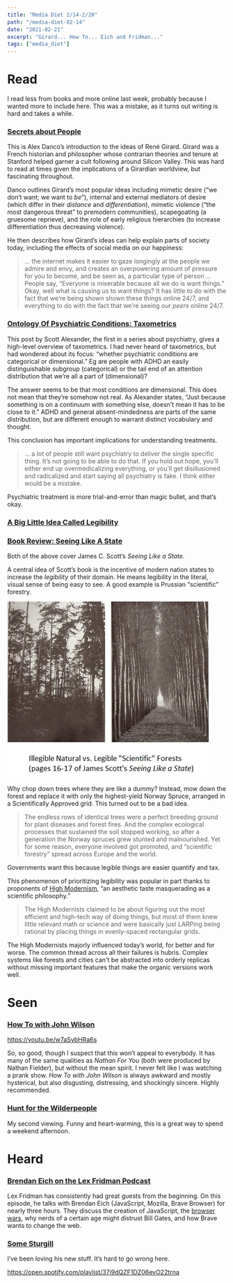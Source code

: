 ```yaml
---
title: "Media Diet 2/14-2/20"
path: "/media-diet-02-14"
date: "2021-02-21"
excerpt: "Girard... How To... Eich and Fridman..."
tags: ["media_diet"]
---
```


# Read

I read less from books and more online last week, probably because I wanted more to include here. This was a mistake, as it turns out writing is hard and takes a while.

### <a href="https://alexdanco.com/2019/04/28/secrets-about-people-a-short-and-dangerous-introduction-to-rene-girard/" target="_blank">Secrets about People</a>

This is Alex Danco’s introduction to the ideas of René Girard. Girard was a French historian and philosopher whose contrarian theories and tenure at Stanford helped garner a cult following around Silicon Valley. This was hard to read at times given the implications of a Girardian worldview, but fascinating throughout.

Danco outlines Girard’s most popular ideas including mimetic desire (“we don’t want; we want to *be*”), internal and external mediators of desire (which differ in their *distance* and *differentiation*), mimetic violence (“the most dangerous threat” to premodern communities), scapegoating (a gruesome reprieve), and the role of early religious hierarchies (to increase differentiation thus decreasing violence).

He then describes how Girard’s ideas can help explain parts of society today, including the effects of social media on our happiness:
> ... the internet makes it easier to gaze longingly at the people we admire and envy, and creates an overpowering amount of pressure for you to become, and be seen as, a particular type of person ... People say, “Everyone is miserable because all we do is want things.” Okay, well what is causing us to want things? It has little to do with the fact that we’re being shown shown these things online 24/7, and everything to do with the fact that we’re seeing *our peers* online 24/7.

### <a href="https://astralcodexten.substack.com/p/ontology-of-psychiatric-conditions" target="_blank">Ontology Of Psychiatric Conditions: Taxometrics</a>

This post by Scott Alexander, the first in a series about psychiatry, gives a high-level overview of taxometrics. I had never heard of taxometrics, but had wondered about its focus: “whether psychiatric conditions are categorical or dimensional.” Eg are people with ADHD an easily distinguishable subgroup (categorical) or the tail end of an attention distribution that we’re all a part of (dimensional)?

The answer seems to be that most conditions are dimensional. This does not mean that they’re somehow not real. As Alexander states, “Just because something is on a continuum with something else, doesn’t mean it has to be close to it.” ADHD and general absent-mindedness are parts of the same distribution, but are different enough to warrant distinct vocabulary and thought.

This conclusion has important implications for understanding treatments.
>... a lot of people still want psychiatry to deliver the single specific thing. It’s not going to be able to do that. If you hold out hope, you’ll either end up overmedicalizing everything, or you’ll get disillusioned and radicalized and start saying all psychiatry is fake. I think either would be a mistake.

Psychiatric treatment is more trial-and-error than magic bullet, and that’s okay.

### <a href="https://www.ribbonfarm.com/2010/07/26/a-big-little-idea-called-legibility/" target="_blank">A Big Little Idea Called Legibility</a>

### <a href="https://slatestarcodex.com/2017/03/16/book-review-seeing-like-a-state/" target="_blank">Book Review: Seeing Like A State</a>

Both of the above cover James C. Scott’s *Seeing Like a State*.

A central idea of Scott’s book is the incentive of modern nation states to increase the *legibility* of their domain. He means legibility in the literal, visual sense of being easy to see. A good example is Prussian “scientific” forestry.

<img src="../images/scientific-forestry.jpg">

Why chop down trees where they are like a dummy? Instead, mow down the forest and replace it with only the highest-yield Norway Spruce, arranged in a Scientifically Approved grid. This turned out to be a bad idea.
>The endless rows of identical trees were a perfect breeding ground for plant diseases and forest fires. And the complex ecological processes that sustained the soil stopped working, so after a generation the Norway spruces grew stunted and malnourished. Yet for some reason, everyone involved got promoted, and “scientific forestry” spread across Europe and the world.

Governments want this because legible things are easier quantify and tax. 

This phenomenon of prioritizing legibility was popular in part thanks to proponents of <a href="https://en.wikipedia.org/wiki/High_modernism" target="_blank">High Modernism</a>, “an aesthetic taste masquerading as a scientific philosophy.”
>The High Modernists claimed to be about figuring out the most efficient and high-tech way of doing things, but most of them knew little relevant math or science and were basically just LARPing being rational by placing things in evenly-spaced rectangular grids.

The High Modernists majorly influenced today’s world, for better and for worse. The common thread across all their failures is hubris. Complex systems like forests and cities can't be abstracted into orderly replicas without missing important features that make the organic versions work well.

# Seen

### <a href="https://www.hbo.com/how-to-with-john-wilson" target="_blank">How To with John Wilson</a>

https://youtu.be/w7aSybHRa6s

So, so good, though I suspect that this won’t appeal to everybody. It has many of the same qualities as *Nathan For You* (both were produced by Nathan Fielder), but without the mean spirit. I never felt like I was watching a prank show. *How To with John Wilson* is always awkward and mostly hysterical, but also disgusting, distressing, and shockingly sincere. Highly recommended.

### <a href="https://www.imdb.com/title/tt4698684/" target="_blank">Hunt for the Wilderpeople</a>

My second viewing. Funny and heart-warming, this is a great way to spend a weekend afternoon.

# Heard

### <a href="https://www.youtube.com/watch?v=krB0enBeSiE" target="_blank">Brendan Eich on the Lex Fridman Podcast</a>

Lex Fridman has consistently had great guests from the beginning. On this episode, he talks with Brendan Eich (JavaScript, Mozilla, Brave Browser) for nearly three hours. They discuss the creation of JavaScript, the <a href="https://en.wikipedia.org/wiki/Browser_wars" target="_blank">browser wars</a>, why nerds of a certain age might distrust Bill Gates, and how Brave wants to change the web.

### <a href="https://open.spotify.com/playlist/37i9dQZF1DZ06evO22trna" target="_blank">Some Sturgill</a>

I’ve been loving his new stuff. It’s hard to go wrong here.

https://open.spotify.com/playlist/37i9dQZF1DZ06evO22trna
